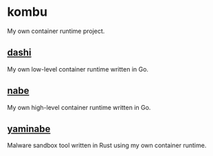 # kombu

My own container runtime project.

## [dashi](/dashi)

My own low-level container runtime written in Go.

## [nabe](/nabe)

My own high-level container runtime written in Go.

## [yaminabe](/yaminabe)

Malware sandbox tool written in Rust using my own container runtime.
